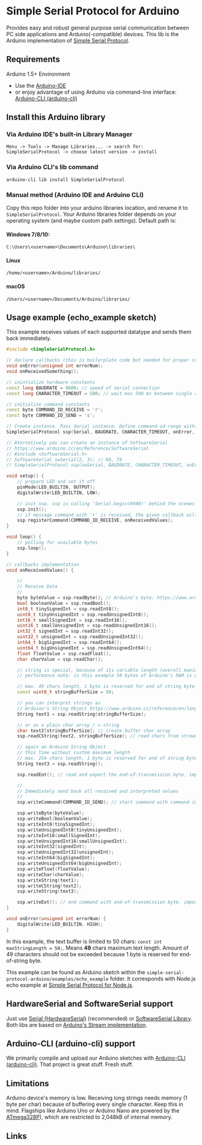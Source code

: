 # Simple Serial Protocol for Arduino
Provides easy and robust general purpose serial communication between PC side applications and 
Arduino(-compatible) devices. This lib is the Arduino implementation of [Simple Serial Protocol].

## Requirements
Arduino 1.5+ Environment
* Use the [Arduino-IDE]
* or enjoy advantage of using Arduino via command-line interface: [Arduino-CLI (arduino-cli)]

## Install this Arduino library
### Via Arduino IDE's built-in Library Manager 
`Menu -> Tools -> Manage Libraries... -> search for: SimpleSerialProtocol -> choose latest version -> install`
### Via Arduino CLI's lib command
`arduino-cli lib install SimpleSerialProtocol`
### Manual method (Arduino IDE and Arduino CLI)
Copy this repo folder into your arduino libraries location, and rename it to `SimpleSerialProtocol`. 
Your Arduino libraries folder depends on your operating system (and maybe custom path settings). Default path is:
#### Windows 7/8/10:
`C:\Users\<username>\Documents\Arduino\libraries\`
#### Linux
`/home/<username>/Arduino/libraries/`
#### macOS
`/Users/<username>/Documents/Arduino/libraries/`

## Usage example (echo_example sketch)
This example receives values of each supported datatype and sends them back immediately. 

```c++
#include <SimpleSerialProtocol.h>

// declare callbacks (this is boilerplate code but needed for proper compilation of the sketch)
void onError(unsigned int errorNum);
void onReceivedSomething();

// inintialize hardware constants
const long BAUDRATE = 9600; // speed of serial connection
const long CHARACTER_TIMEOUT = 500; // wait max 500 ms between single chars to be received

// initialize command constants
const byte COMMAND_ID_RECEIVE = 'r';
const byte COMMAND_ID_SEND = 's';

// Create instance. Pass Serial instance. Define command-id-range within Simple Serial Protocol is listening (here: a - z)
SimpleSerialProtocol ssp(Serial, BAUDRATE, CHARACTER_TIMEOUT, onError, 'a', 'z'); // ASCII: 'a' - 'z' (26 byes of RAM is reserved)

// Aternatively you can create an instance of SoftwareSerial
// https://www.arduino.cc/en/Reference/SoftwareSerial
// #include <SoftwareSerial.h>
// SoftwareSerial swSerial(2, 3); // RX, TX
// SimpleSerialProtocol ssp(swSerial, BAUDRATE, CHARACTER_TIMEOUT, onError, 'a', 'z');

void setup() {
    // prepare LED and set it off
    pinMode(LED_BUILTIN, OUTPUT);
    digitalWrite(LED_BUILTIN, LOW);

    // init ssp. ssp is calling 'Serial.begin(9600)' behind the scenes
    ssp.init();
    // if message command with 'r' is received, the given callback will be called
    ssp.registerCommand(COMMAND_ID_RECEIVE, onReceivedValues);
}

void loop() {
    // polling for available bytes
    ssp.loop();
}

// callbacks implementation
void onReceivedValues() {

    //
    // Receive Data
    //
    byte byteValue = ssp.readByte(); // Arduino's byte: https://www.arduino.cc/reference/en/language/variables/data-types/byte/
    bool booleanValue = ssp.readBool();
    int8_t tinySignedInt = ssp.readInt8();
    uint8_t tinyUnsignedInt = ssp.readUnsignedInt8();
    int16_t smallSignedInt = ssp.readInt16();
    uint16_t smallUnsignedInt = ssp.readUnsignedInt16();
    int32_t signedInt = ssp.readInt32();
    uint32_t unsignedInt = ssp.readUnsignedInt32();
    int64_t bigSignedInt = ssp.readInt64();
    uint64_t bigUnsignedInt = ssp.readUnsignedInt64();
    float floatValue = ssp.readFloat();
    char charValue = ssp.readChar();

    // string is special, because of its variable length (overall maximum size is 255, means 254 characters text length)
    // performance note: in this example 50 bytes of Arduino's RAM is used - each time you read a string

    // max. 49 chars length, 1 byte is reserved for end of string byte
    const uint8_t stringBufferSize = 50;

    // you can interpret strings as
    // Arduino's String Object https://www.arduino.cc/reference/en/language/variables/data-types/stringobject/
    String text1 = ssp.readString(stringBufferSize);

    // or as a plain char array / c-string
    char text2[stringBufferSize]; // create buffer char array
    ssp.readCString(text2, stringBufferSize); // read chars from stream, fill buffer

    // again an Arduino String Object
    // this time without custom maximum length
    // max. 254 chars length, 1 byte is reserved for end of string byte
    String text3 = ssp.readString();

    ssp.readEot(); // read and expect the end-of-transmission byte. important, don't forget!

    //
    // Immediately send back all received and interpreted values
    //
    ssp.writeCommand(COMMAND_ID_SEND); // start command with command id

    ssp.writeByte(byteValue);
    ssp.writeBool(booleanValue);
    ssp.writeInt8(tinySignedInt);
    ssp.writeUnsignedInt8(tinyUnsignedInt);
    ssp.writeInt16(smallSignedInt);
    ssp.writeUnsignedInt16(smallUnsignedInt);
    ssp.writeInt32(signedInt);
    ssp.writeUnsignedInt32(unsignedInt);
    ssp.writeInt64(bigSignedInt);
    ssp.writeUnsignedInt64(bigUnsignedInt);
    ssp.writeFloat(floatValue);
    ssp.writeChar(charValue);
    ssp.writeString(text1);
    ssp.writeCString(text2);
    ssp.writeString(text3);

    ssp.writeEot(); // end command with end-of-transmission byte. important, don't forget!
}

void onError(unsigned int errorNum) {
    digitalWrite(LED_BUILTIN, HIGH);
}

```

In this example, the text buffer is limited to 50 chars: `const int maxStringLength = 50;`.
Means **49** chars maximum text length. 
Amount of 49 characters should not be exceeded because 
1 byte is reserved for end-of-string byte.

This example can be found as Arduino sketch within the `simple-serial-protocol-arduino/examples/echo_example` folder.
It corresponds with Node.js echo example at [Simple Serial Protocol for Node.js].

## HardwareSerial and SoftwareSerial support
Just use [Serial (HardwareSerial)] (recommended) or [SoftwareSerial Library].
Both libs are based on [Arduino's Stream implementation].

## Arduino-CLI (arduino-cli) support 
We primarily compile and upload our Arduino sketches with [Arduino-CLI (arduino-cli)].
That project is great stuff. Fresh stuff.

## Limitations
Arduino device's memory is low.
Receiving long strings needs memory (1 byte per char) because of buffering every single character. 
Keep this in mind.
Flagships like Arduino Uno or Arduino Nano are powered by the [ATmega328P]), 
which are restricted to 2,048kB of internal memory. 

## Links
[Simple Serial Protocol]:https://gitlab.com/yesbotics/simple-serial-protocol/simple-serial-protocol-docs
[Simple Serial Protocol for Node.js]:https://gitlab.com/yesbotics/simple-serial-protocol/simple-serial-protocol-node
[Serial (HardwareSerial)]:https://www.arduino.cc/reference/en/language/functions/communication/serial/
[SoftwareSerial Library]:https://www.arduino.cc/en/Reference/SoftwareSerial
[Arduino's Stream implementation]:https://www.arduino.cc/reference/en/language/functions/communication/stream/
[Arduino-IDE]:https://www.arduino.cc/en/main/software
[Arduino-CLI (arduino-cli)]:https://github.com/arduino/arduino-cli
[ATmega328P]:https://www.microchip.com/wwwproducts/en/ATmega328p
